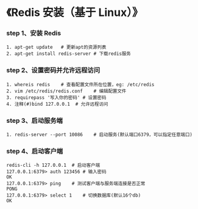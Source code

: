 # 《Redis 安装（基于 Linux）》

### step 1、安装 Redis

```
1. apt-get update	# 更新apt的资源列表
2. apt-get install redis-server	# 下载redis服务
```

### step 2、设置密码并允许远程访问

```
1. whereis redis	# 查看配置文件所在位置，eg: /etc/redis
2. vim /etc/redis/redis.conf	# 编辑配置文件
3. requirepass '写入你的密码'	# 设置密码
4. 注释(#)bind 127.0.0.1	# 允许远程访问
```

### step 3、启动服务端

```
1. redis-server --port 10086    # 启动服务(默认端口6379，可以指定任意端口)
```

### step 4、启动客户端

```
redis-cli -h 127.0.0.1	# 启动客户端
127.0.0.1:6379> auth 123456	# 输入密码
OK
127.0.0.1:6379> ping	# 测试客户端与服务端连接是否正常
PONG
127.0.0.1:6379> select 1	# 切换数据库(默认16个db)
OK
```
